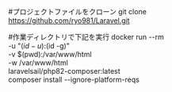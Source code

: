 #プロジェクトファイルをクローン
    git clone https://github.com/ryo981/Laravel.git

#作業ディレクトリで下記を実行
    docker run --rm \
    -u "$(id -u):$(id -g)" \
    -v $(pwd):/var/www/html \
    -w /var/www/html \
    laravelsail/php82-composer:latest \
    composer install --ignore-platform-reqs